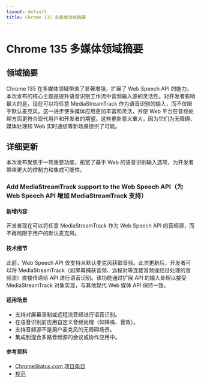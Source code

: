 ```yaml
---
layout: default
title: Chrome 135 多媒体领域摘要
---
```


# Chrome 135 多媒体领域摘要

## 领域摘要

Chrome 135 在多媒体领域带来了显著增强，扩展了 Web Speech API 的能力。本次发布的核心主题是提升语音识别工作流中音频输入源的灵活性。对开发者影响最大的是，现在可以将任意 MediaStreamTrack 作为语音识别的输入，而不仅限于默认麦克风。这一进步使多媒体应用更加丰富和灵活，并使 Web 平台在音频处理方面更符合现代用户和开发者的期望。这些更新意义重大，因为它们为无障碍、媒体处理和 Web 实时通信等新场景提供了可能。

## 详细更新

本次发布聚焦于一项重要功能，拓宽了基于 Web 的语音识别输入选项，为开发者带来更大的控制力和集成可能性。

### Add MediaStreamTrack support to the Web Speech API（为 Web Speech API 增加 MediaStreamTrack 支持）

#### 新增内容
开发者现在可以将任意 MediaStreamTrack 作为 Web Speech API 的音频源，而不再局限于用户的默认麦克风。

#### 技术细节
此前，Web Speech API 仅支持从默认麦克风获取音频。此次更新后，开发者可以将 MediaStreamTrack（如屏幕捕获音频、远程对等连接音频或经过处理的音频流）直接传递给 API 进行语音识别。该功能通过扩展 API 的输入处理以接受 MediaStreamTrack 对象实现，与其他现代 Web 媒体 API 保持一致。

#### 适用场景
- 支持对屏幕录制或远程流音频进行语音识别。
- 在语音识别前应用自定义音频处理（如降噪、音效）。
- 支持音频源不是用户麦克风的无障碍场景。
- 集成到混合多路音频源的会议或协作应用中。

#### 参考资料
- [ChromeStatus.com 项目条目](https://chromestatus.com/feature/5178378197139456)
- [规范](https://wicg.github.io/speech-api)
